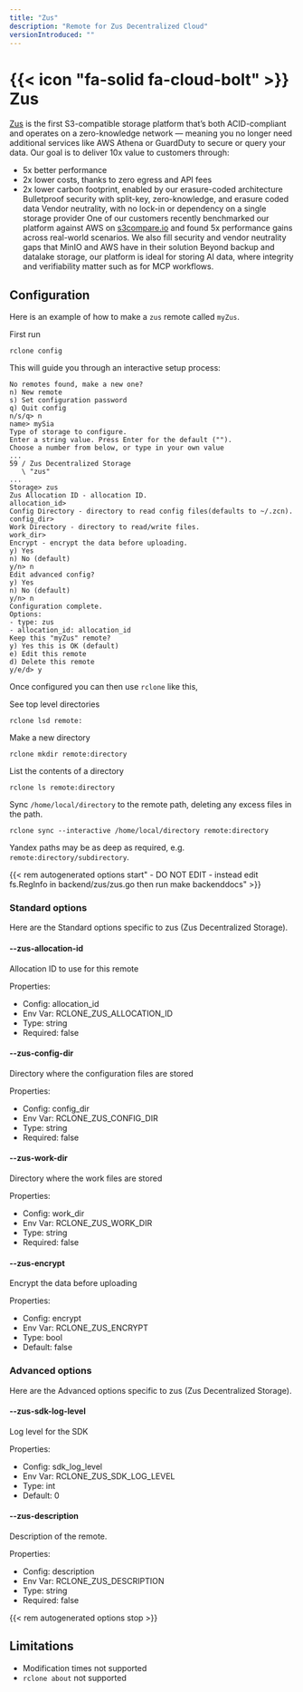```yaml
---
title: "Zus"
description: "Remote for Zus Decentralized Cloud"
versionIntroduced: ""
---
```


# {{< icon "fa-solid fa-cloud-bolt" >}} Zus

[Zus](https://zus.network/) is the first S3-compatible storage platform that’s both ACID-compliant and operates on a zero-knowledge network — meaning you no longer need additional services like AWS Athena or GuardDuty to secure or query your data.
Our goal is to deliver 10x value to customers through:
- 5x better performance 
- 2x lower costs, thanks to zero egress and API fees
- 2x lower carbon footprint, enabled by our erasure-coded architecture 
Bulletproof security with split-key, zero-knowledge, and erasure coded data
Vendor neutrality, with no lock-in or dependency on a single storage provider
One of our customers recently benchmarked our platform against AWS on [s3compare.io](https://s3compare.io) and found 5x performance gains across real-world scenarios.
We also fill security and vendor neutrality gaps that MinIO and AWS have in their solution
Beyond backup and datalake storage, our platform is ideal for storing AI data, where integrity and verifiability matter such as for MCP workflows.


## Configuration

Here is an example of how to make a `zus` remote called `myZus`.

First run

    rclone config

This will guide you through an interactive setup process:

```
No remotes found, make a new one?
n) New remote
s) Set configuration password
q) Quit config
n/s/q> n
name> mySia
Type of storage to configure.
Enter a string value. Press Enter for the default ("").
Choose a number from below, or type in your own value
...
59 / Zus Decentralized Storage
   \ "zus"
...
Storage> zus
Zus Allocation ID - allocation ID.
allocation_id>
Config Directory - directory to read config files(defaults to ~/.zcn).
config_dir>
Work Directory - directory to read/write files.
work_dir>
Encrypt - encrypt the data before uploading.
y) Yes
n) No (default)
y/n> n
Edit advanced config?
y) Yes
n) No (default)
y/n> n
Configuration complete.
Options:
- type: zus
- allocation_id: allocation_id
Keep this "myZus" remote?
y) Yes this is OK (default)
e) Edit this remote
d) Delete this remote
y/e/d> y
```

Once configured you can then use `rclone` like this,

See top level directories

    rclone lsd remote:

Make a new directory

    rclone mkdir remote:directory

List the contents of a directory

    rclone ls remote:directory

Sync `/home/local/directory` to the remote path, deleting any
excess files in the path.

    rclone sync --interactive /home/local/directory remote:directory

Yandex paths may be as deep as required, e.g. `remote:directory/subdirectory`.

{{< rem autogenerated options start" - DO NOT EDIT - instead edit fs.RegInfo in backend/zus/zus.go then run make backenddocs" >}}

### Standard options

Here are the Standard options specific to zus (Zus Decentralized Storage).

#### --zus-allocation-id

Allocation ID to use for this remote

Properties:

- Config: allocation_id
- Env Var: RCLONE_ZUS_ALLOCATION_ID
- Type: string
- Required: false

#### --zus-config-dir

Directory where the configuration files are stored

Properties:

- Config: config_dir
- Env Var: RCLONE_ZUS_CONFIG_DIR
- Type: string
- Required: false

#### --zus-work-dir

Directory where the work files are stored

Properties:

- Config: work_dir
- Env Var: RCLONE_ZUS_WORK_DIR
- Type: string
- Required: false

#### --zus-encrypt

Encrypt the data before uploading

Properties:

- Config: encrypt
- Env Var: RCLONE_ZUS_ENCRYPT
- Type: bool
- Default: false

### Advanced options

Here are the Advanced options specific to zus (Zus Decentralized Storage).

#### --zus-sdk-log-level

Log level for the SDK

Properties:

- Config: sdk_log_level
- Env Var: RCLONE_ZUS_SDK_LOG_LEVEL
- Type: int
- Default: 0

#### --zus-description

Description of the remote.

Properties:

- Config: description
- Env Var: RCLONE_ZUS_DESCRIPTION
- Type: string
- Required: false

{{< rem autogenerated options stop >}}

## Limitations

- Modification times not supported
- `rclone about` not supported
